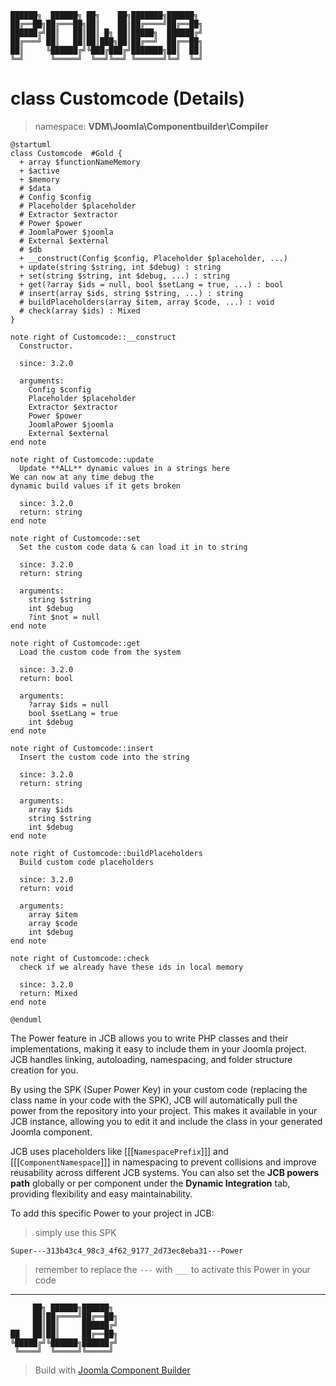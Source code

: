 ```
██████╗  ██████╗ ██╗    ██╗███████╗██████╗
██╔══██╗██╔═══██╗██║    ██║██╔════╝██╔══██╗
██████╔╝██║   ██║██║ █╗ ██║█████╗  ██████╔╝
██╔═══╝ ██║   ██║██║███╗██║██╔══╝  ██╔══██╗
██║     ╚██████╔╝╚███╔███╔╝███████╗██║  ██║
╚═╝      ╚═════╝  ╚══╝╚══╝ ╚══════╝╚═╝  ╚═╝
```
# class Customcode (Details)
> namespace: **VDM\Joomla\Componentbuilder\Compiler**

```uml
@startuml
class Customcode  #Gold {
  + array $functionNameMemory
  + $active
  + $memory
  # $data
  # Config $config
  # Placeholder $placeholder
  # Extractor $extractor
  # Power $power
  # JoomlaPower $joomla
  # External $external
  # $db
  + __construct(Config $config, Placeholder $placeholder, ...)
  + update(string $string, int $debug) : string
  + set(string $string, int $debug, ...) : string
  + get(?array $ids = null, bool $setLang = true, ...) : bool
  # insert(array $ids, string $string, ...) : string
  # buildPlaceholders(array $item, array $code, ...) : void
  # check(array $ids) : Mixed
}

note right of Customcode::__construct
  Constructor.

  since: 3.2.0
  
  arguments:
    Config $config
    Placeholder $placeholder
    Extractor $extractor
    Power $power
    JoomlaPower $joomla
    External $external
end note

note right of Customcode::update
  Update **ALL** dynamic values in a strings here
We can now at any time debug the
dynamic build values if it gets broken

  since: 3.2.0
  return: string
end note

note right of Customcode::set
  Set the custom code data & can load it in to string

  since: 3.2.0
  return: string
  
  arguments:
    string $string
    int $debug
    ?int $not = null
end note

note right of Customcode::get
  Load the custom code from the system

  since: 3.2.0
  return: bool
  
  arguments:
    ?array $ids = null
    bool $setLang = true
    int $debug
end note

note right of Customcode::insert
  Insert the custom code into the string

  since: 3.2.0
  return: string
  
  arguments:
    array $ids
    string $string
    int $debug
end note

note right of Customcode::buildPlaceholders
  Build custom code placeholders

  since: 3.2.0
  return: void
  
  arguments:
    array $item
    array $code
    int $debug
end note

note right of Customcode::check
  check if we already have these ids in local memory

  since: 3.2.0
  return: Mixed
end note
 
@enduml
```

The Power feature in JCB allows you to write PHP classes and their implementations, making it easy to include them in your Joomla project. JCB handles linking, autoloading, namespacing, and folder structure creation for you.

By using the SPK (Super Power Key) in your custom code (replacing the class name in your code with the SPK), JCB will automatically pull the power from the repository into your project. This makes it available in your JCB instance, allowing you to edit it and include the class in your generated Joomla component.

JCB uses placeholders like [[[`NamespacePrefix`]]] and [[[`ComponentNamespace`]]] in namespacing to prevent collisions and improve reusability across different JCB systems. You can also set the **JCB powers path** globally or per component under the **Dynamic Integration** tab, providing flexibility and easy maintainability.

To add this specific Power to your project in JCB:

> simply use this SPK
```
Super---313b43c4_98c3_4f62_9177_2d73ec8eba31---Power
```
> remember to replace the `---` with `___` to activate this Power in your code

---
```
     ██╗ ██████╗██████╗
     ██║██╔════╝██╔══██╗
     ██║██║     ██████╔╝
██   ██║██║     ██╔══██╗
╚█████╔╝╚██████╗██████╔╝
 ╚════╝  ╚═════╝╚═════╝
```
> Build with [Joomla Component Builder](https://git.vdm.dev/joomla/Component-Builder)

